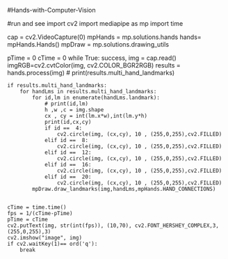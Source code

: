 #Hands-with-Computer-Vision

#run and see
import cv2
import mediapipe as mp
import time


cap = cv2.VideoCapture(0)
mpHands = mp.solutions.hands
hands= mpHands.Hands()
mpDraw = mp.solutions.drawing_utils

pTime = 0
cTime = 0
while True:
    success, img = cap.read()
    imgRGB=cv2.cvtColor(img, cv2.COLOR_BGR2RGB)
    results = hands.process(img)
    # print(results.multi_hand_landmarks)

    if results.multi_hand_landmarks:
        for handLms in results.multi_hand_landmarks:
            for id,lm in enumerate(handLms.landmark):
                # print(id,lm)
                h ,w ,c = img.shape
                cx , cy = int(lm.x*w),int(lm.y*h)
                print(id,cx,cy)
                if id ==  4:
                    cv2.circle(img, (cx,cy), 10 , (255,0,255),cv2.FILLED)  
                elif id ==  8:
                    cv2.circle(img, (cx,cy), 10 , (255,0,255),cv2.FILLED)  
                elif id ==  12:
                    cv2.circle(img, (cx,cy), 10 , (255,0,255),cv2.FILLED)  
                elif id ==  16:
                    cv2.circle(img, (cx,cy), 10 , (255,0,255),cv2.FILLED)  
                elif id ==  20:
                    cv2.circle(img, (cx,cy), 10 , (255,0,255),cv2.FILLED)  
            mpDraw.draw_landmarks(img,handLms,mpHands.HAND_CONNECTIONS)


    cTime = time.time()
    fps = 1/(cTime-pTime)
    pTime = cTime
    cv2.putText(img, str(int(fps)), (10,70), cv2.FONT_HERSHEY_COMPLEX,3,(255,0,255),3)
    cv2.imshow("image", img)
    if cv2.waitKey(1)== ord('q'):
        break
    
    
